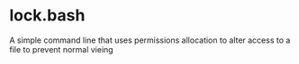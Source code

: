 # lock.bash
A simple command line that uses permissions allocation to alter access to a file to prevent normal vieing
